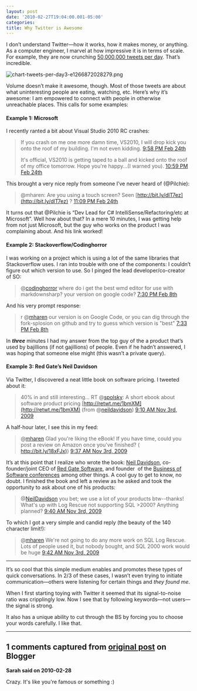 ```yaml
---
layout: post
date: '2010-02-27T19:04:00.001-05:00'
categories:
title: Why Twitter is Awesome
---
```



I don’t understand Twitter—how it works, how it makes money, or anything. As a computer engineer, I marvel at how impressive it is in terms of scale. For example, they are now crunching [50,000,000 tweets per day](http://mashable.com/2010/02/22/twitter-50-million-tweets/). That’s incredible.

![chart-tweets-per-day3-e1266872028279.png](chart-tweets-per-day3-e1266872028279.png)

Volume doesn’t make it awesome, though. Most of those tweets are about what uninteresting people are eating, watching, etc. Here’s why it’s awesome: I am empowered to connect with people in otherwise unreachable places. This calls for some examples:  <h4>Example 1: Microsoft</h4>

I recently ranted a bit about Visual Studio 2010 RC crashes:
<blockquote> 

If you crash on me one more damn time, VS2010, I will drop kick you onto the roof of my building. I'm not even kidding. [9:58 PM Feb 24th](http://twitter.com/mharen/status/9607164906)  

It's official, VS2010 is getting taped to a ball and kicked onto the roof of my office tomorrow. Hope you're happy...(I warned you). [10:59 PM Feb 24th](http://twitter.com/mharen/status/9609708666)
</blockquote>

This brought a very nice reply from someone I’ve never heard of (@Pilchie):
<blockquote> 

@mharen: Are you using a touch screen? Seen [http://bit.ly/dlT7ez](http://bit.ly/dlT7ez) ? [11:09 PM Feb 24th](http://twitter.com/Pilchie/status/9610121141)&#160;
</blockquote>

It turns out that @Pilchie is “Dev Lead for C# IntelliSense/Refactoring/etc at Microsoft”. Well how about that? In a mere 10 minutes, I was getting help from not just Microsoft, but the guy who works on the product I was complaining about. And his link worked!  <h4>Example 2: Stackoverflow/Codinghorror</h4>

I was working on a project which is using a lot of the same libraries that Stackoverflow uses. I ran into trouble with one of the components: I couldn’t figure out which version to use. So I pinged the lead developer/co-creator of SO:
<blockquote> 

@[codinghorror](http://twitter.com/codinghorror) where do i get the best wmd editor for use with markdownsharp? your version on google code? [7:30 PM Feb 8th](http://twitter.com/mharen/status/8832078048)
</blockquote>

And his very prompt response:
<blockquote> 

r @[mharen](http://twitter.com/mharen) our version is on Google Code, or you can dig through the fork-splosion on github and try to guess which version is "best" [7:33 PM Feb 8th](http://twitter.com/codinghorror/status/8832188858)
</blockquote>

In ***three*** minutes I had my answer from the top guy of the a product that’s used by bajillions (if not gajillions) of people. Even if he hadn’t answered, I was hoping that someone else might (this wasn’t a private query).  <h4>Example 3: Red Gate’s Neil Davidson</h4>

Via Twitter, I discovered a neat little book on software pricing. I tweeted about it:
<blockquote> 

40% in and still interesting... RT @[spolsky](http://twitter.com/spolsky): A short ebook about software product pricing [http://retwt.me/1bmXM](http://retwt.me/1bmXM) (from @[neildavidson](http://twitter.com/neildavidson)) [9:10 AM Nov 3rd, 2009](http://twitter.com/mharen/status/5391952110)
</blockquote>

A half-hour later, I see this in my feed:
<blockquote> 

@[mharen](http://twitter.com/mharen) Glad you're liking the eBook! If you have time, could you post a review on Amazon once you've finished? ( [http://bit.ly/18xFJx)](http://bit.ly/18xFJx))&#160;[9:37 AM Nov 3rd, 2009](http://twitter.com/NeilDavidson/status/5392536276)
</blockquote>

It’s at this point that I realize who wrote the book: [Neil Davidson](http://www.neildavidson.com/), co-founder/joint CEO of [Red Gate Software](http://www.red-gate.com/), and founder&#160; of the [Business of Software conferences](http://blog.businessofsoftware.org/) among other things. A cool guy to get to know, no doubt. I finished the book and left a review as he asked and took the opportunity to ask about one of his products:
<blockquote> 

@[NeilDavidson](http://twitter.com/NeilDavidson) you bet; we use a lot of your products btw--thanks! What's up with Log Rescue not supporting SQL >2000? Anything planned? [9:40 AM Nov 3rd, 2009](http://twitter.com/mharen/status/5392617100)
</blockquote>

To which I got a very simple and candid reply (the beauty of the 140 character limit!):
<blockquote> 

@[mharen](http://twitter.com/mharen) We're not going to do any more work on SQL Log Rescue. Lots of people used it, but nobody bought, and SQL 2000 work would be huge [9:42 AM Nov 3rd, 2009](http://twitter.com/NeilDavidson/status/5392660455)
</blockquote>  <hr />

It’s so cool that this simple medium enables and promotes these types of quick conversations. In 2/3 of these cases, I wasn’t even trying to initiate communication—others were listening for certain things and *they found me*. 

When I first starting toying with Twitter it seemed that its signal-to-noise ratio was cripplingly low. Now I see that by following keywords—not users—the signal is strong.

It also has a unique ability to cut through the BS by forcing you to choose your words carefully. I like that.

---

## 1 comments captured from [original post](https://blog.wassupy.com/2010/02/why-twitter-is-awesome.html) on Blogger

**Sarah said on 2010-02-28**

Crazy.  It's like you're famous or something :)

